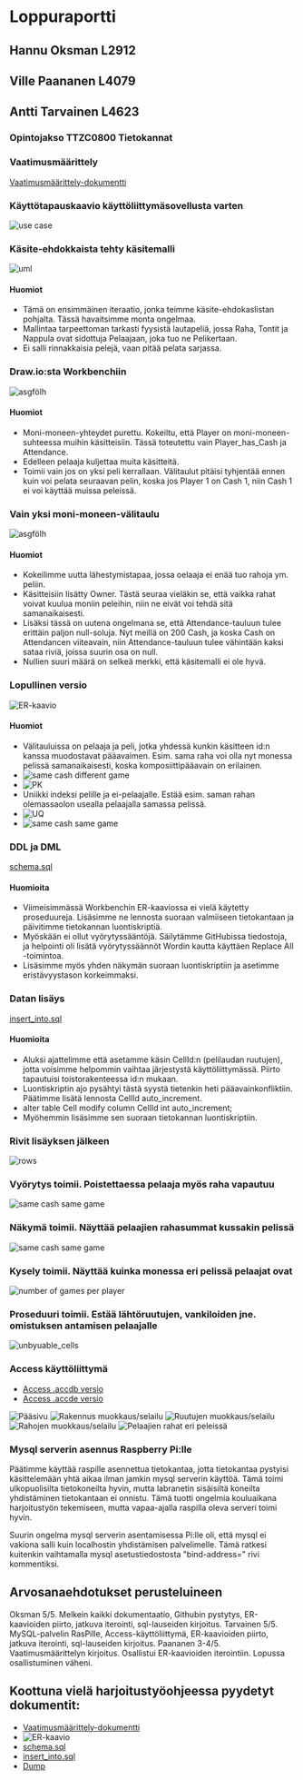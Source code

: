 # Loppuraportti

## Hannu Oksman L2912

## Ville Paananen L4079

## Antti Tarvainen L4623

### Opintojakso TTZC0800 Tietokannat

### Vaatimusmäärittely

[Vaatimusmäärittely-dokumentti](/Vaatimusmäärittely)

### Käyttötapauskaavio käyttöliittymäsovellusta varten

![use case](../Images/ttos0300_use_case.png)

### Käsite-ehdokkaista tehty käsitemalli

![uml](../Images/monopoliuml.png)

#### Huomiot
* Tämä on ensimmäinen iteraatio, jonka teimme käsite-ehdokaslistan pohjalta. Tässä havaitsimme monta ongelmaa.
* Mallintaa tarpeettoman tarkasti fyysistä lautapeliä, jossa Raha, Tontit ja Nappula ovat sidottuja Pelaajaan, joka tuo ne Pelikertaan.
* Ei salli rinnakkaisia pelejä, vaan pitää pelata sarjassa.

### Draw.io:sta Workbenchiin

![asgfölh](../Images/monopoliasgfölh.PNG)

#### Huomiot
* Moni-moneen-yhteydet purettu. Kokeiltu, että Player on moni-moneen-suhteessa muihin käsitteisiin. Tässä toteutettu vain Player_has_Cash ja Attendance.
* Edelleen pelaaja kuljettaa muita käsitteitä.
* Toimii vain jos on yksi peli kerrallaan. Välitaulut pitäisi tyhjentää ennen kuin voi pelata seuraavan pelin, koska jos Player 1 on Cash 1, niin Cash 1 ei voi käyttää muissa peleissä.

### Vain yksi moni-moneen-välitaulu

![asgfölh](../Images/monopoliumlmysql.PNG)

#### Huomiot
* Kokeilimme uutta lähestymistapaa, jossa oelaaja ei enää tuo rahoja ym. peliin.
* Käsitteisiin lisätty Owner. Tästä seuraa vieläkin se, että vaikka rahat voivat kuulua moniin peleihin, niin ne eivät voi tehdä sitä samanaikaisesti.
* Lisäksi tässä on uutena ongelmana se, että Attendance-tauluun tulee erittäin paljon null-soluja. Nyt meillä on 200 Cash, ja koska Cash on Attendancen viiteavain, niin Attendance-tauluun tulee vähintään kaksi sataa riviä, joissa suurin osa on null.
* Nullien suuri määrä on selkeä merkki, että käsitemalli ei ole hyvä.

### Lopullinen versio

![ER-kaavio](../Images/monopolifinal.PNG)

#### Huomiot
* Välitauluissa on pelaaja ja peli, jotka yhdessä kunkin käsitteen id:n kanssa muodostavat pääavaimen. Esim. sama raha voi olla nyt monessa pelissä samanaikaisesti, koska komposiittipääavain on erilainen.
* ![same cash different game](../Images/same_cash_different_game.PNG)
* ![PK](../Images/phc_pk.PNG)
* Uniikki indeksi pelille ja ei-pelaajalle. Estää esim. saman rahan olemassaolon usealla pelaajalla samassa pelissä.
* ![UQ](../Images/phc_i.PNG)
* ![same cash same game](../Images/same_cash_same_game_error.PNG)

### DDL ja DML

[schema.sql](../SQLmaterials/schema.sql)

#### Huomioita
* Viimeisimmässä Workbenchin ER-kaaviossa ei vielä käytetty proseduureja. Lisäsimme ne lennosta suoraan valmiiseen tietokantaan ja päivitimme tietokannan luontiskriptiä. 
* Myöskään ei ollut vyörytyssääntöjä. Säilytämme GitHubissa tiedostoja, ja helpointi oli lisätä vyörytyssäännöt Wordin kautta käyttäen Replace All -toimintoa.
* Lisäsimme myös yhden näkymän suoraan luontiskriptiin ja asetimme eristävyystason korkeimmaksi.

### Datan lisäys

[insert_into.sql](../SQLmaterials/insert_into.sql)

#### Huomioita
* Aluksi ajattelimme että asetamme käsin CellId:n (pelilaudan ruutujen), jotta voisimme helpommin vaihtaa järjestystä käyttöliittymässä. Piirto tapautuisi toistorakenteessa id:n mukaan.
* Luontiskriptin ajo pysähtyi tästä syystä tietenkin heti pääavainkonfliktiin. Päätimme lisätä lennosta CellId auto_increment.
* alter table Cell modify column CellId int auto_increment;
* Myöhemmin lisäsimme sen suoraan tietokannan luontiskriptiin.

### Rivit lisäyksen jälkeen

![rows](../Images/nbr_of_table_rows.PNG)

### Vyörytys toimii. Poistettaessa pelaaja myös raha vapautuu

![same cash same game](../Images/on_update_toimii.png)

### Näkymä toimii. Näyttää pelaajien rahasummat kussakin pelissä

![same cash same game](../Images/create_view.PNG)


### Kysely toimii. Näyttää kuinka monessa eri pelissä pelaajat ovat

![number of games per player](../Images/games_per_player.PNG)

### Proseduuri toimii. Estää lähtöruutujen, vankiloiden jne. omistuksen antamisen pelaajalle

![unbyuable_cells](../Images/delimiter.PNG)

### Access käyttöliittymä

* [Access .accdb versio](../SQLmaterials/Monopoliaccessdemo.accdb)
* [Access .accde versio](../SQLmaterials/Monopoliaccessdemo.accde)

![Pääsivu](../Images/AccessMain.PNG)
![Rakennus muokkaus/selailu](../Images/AccessBuildings.PNG)
![Ruutujen muokkaus/selailu](../Images/AccessCells.PNG)
![Rahojen muokkaus/selailu](../Images/AccessCash.PNG)
![Pelaajien rahat eri peleissä](../Images/AccessTotalCash.PNG)

### Mysql serverin asennus Raspberry Pi:lle

Päätimme käyttää raspille asennettua tietokantaa, jotta tietokantaa pystyisi käsittelemään yhtä aikaa ilman jamkin mysql serverin käyttöä. Tämä toimi ulkopuolisilta tietokoneilta hyvin, mutta labranetin sisäisiltä koneilta yhdistäminen tietokantaan ei onnistu. Tämä tuotti ongelmia kouluaikana harjoitustyön tekemiseen, mutta vapaa-ajalla raspilla oleva serveri toimi hyvin.

Suurin ongelma mysql serverin asentamisessa Pi:lle oli, että mysql ei vakiona salli kuin localhostin yhdistämisen palvelimelle. Tämä ratkesi kuitenkin vaihtamalla mysql asetustiedostosta "bind-address=" rivi kommentiksi.


## Arvosanaehdotukset perusteluineen

Oksman 5/5. Melkein kaikki dokumentaatio, Githubin pystytys, ER-kaavioiden piirto, jatkuva iterointi, sql-lauseiden kirjoitus.
Tarvainen 5/5. MySQL-palvelin RasPille, Access-käyttöliittymä, ER-kaavioiden piirto, jatkuva iterointi, sql-lauseiden kirjoitus.
Paananen 3-4/5. Vaatimusmäärittelyn kirjoitus. Osallistui ER-kaavioiden iterointiin. Lopussa osallistuminen väheni.


## Koottuna vielä harjoitustyöohjeessa pyydetyt dokumentit:
* [Vaatimusmäärittely-dokumentti](/Vaatimusmäärittely)
* ![ER-kaavio](../Images/monopolifinal.PNG)
* [schema.sql](../SQLmaterials/schema.sql)
* [insert_into.sql](../SQLmaterials/insert_into.sql)
* [Dump](../SQLmaterials/Dump20180411T1041.sql)
